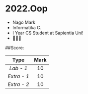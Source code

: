 # 2022.Oop

- Nago Mark 
- Informatika C.
- I Year CS Student at Sapientia Uni!
- 🧙🏿‍♂️

##Score:

|    Type     | Mark |
|:-----------:|:----:|
|  _Lab - 1_  |  10  |
| _Extra - 1_ |  10  |
| _Extra - 2_ |  10  |